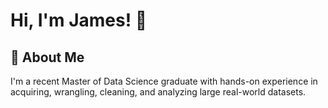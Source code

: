 # Hi, I'm James! 👋

## 🚀 About Me
I'm a recent Master of Data Science 
graduate with hands-on experience in acquiring, wrangling,
cleaning, and analyzing large real-world datasets. 

